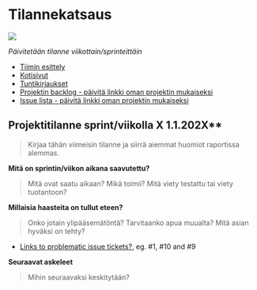 # Tilannekatsaus

![](https://cdn.pixabay.com/photo/2019/06/13/13/06/monster-4271569_1280.png)

*Päivitetään tilanne viikottain/sprinteittäin*

* [Tiimin esittely](../10-Projektihallinta/esittely.md)
* [Kotisivut](https://jamkit.pages.labranet.jamk.fi/project-templates/opf-site-template-ff-v1/)
* [Tuntikirjaukset](../10-Projektihallinta/tuntikirjaukset.md)
* [Projektin backlog - päivitä linkki oman projektin mukaiseksi](https://gitlab.labranet.jamk.fi/jamkit/project-templates/fi-opf-2021-core-template-v2/-/boards/7959?milestone_title=Backlog)
* [Issue lista - päivitä linkki oman projektin mukaiseksi](https://gitlab.labranet.jamk.fi/jamkit/project-templates/fi-opf-2021-core-template-v2/-/issues)

## Projektitilanne sprint/viikolla X 1.1.202X**

>Kirjaa tähän viimeisin tilanne ja siirrä aiemmat huomiot raportissa alemmas. 

**Mitä on sprintin/viikon aikana saavutettu?**

>Mitä ovat saatu aikaan? Mikä toimii? Mitä viety testattu tai viety tuotantoon?

**Millaisia haasteita on tullut eteen?**

>Onko jotain ylipääsemätöntä? Tarvitaanko apua muualta? Mitä asian hyväksi on tehty?

* [Links to problematic issue tickets?](), eg. #1, #10 and #9


**Seuraavat askeleet**

>Mihin seuraavaksi keskitytään?


